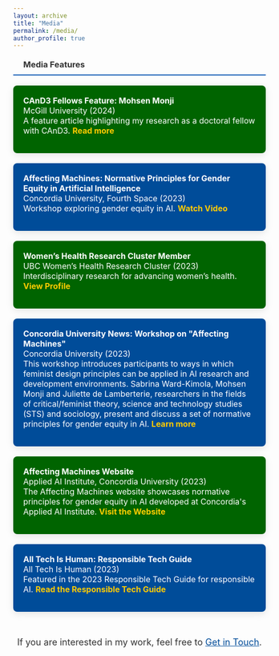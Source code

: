 ```yaml
---
layout: archive
title: "Media"
permalink: /media/
author_profile: true
---
```

<style>
  h3 {
    border-bottom: 2px solid #0056b3; /* Dark blue line under headers */
    font-weight: bold;
    padding-bottom: 10px;
    margin-top: 20px;
    margin-bottom: 20px;
    display: flex;
    align-items: center;
    gap: 10px;
    color: #333;
  }

  .media-section {
    margin-top: 20px;
    margin-bottom: 40px;
  }

  .media-card {
    border-radius: 8px;
    padding: 20px;
    margin-bottom: 20px;
    color: white;
    box-shadow: 0px 4px 15px rgba(0, 0, 0, 0.1);
  }

  .media-card:nth-child(odd) {
    background-color: #004c99; /* Dark blue */
  }

  .media-card:nth-child(even) {
    background-color: #006400; /* Dark green */
  }

  .media-card ul {
    list-style: none;
    padding: 0;
    margin: 0;
  }

  .media-card ul li {
    margin-bottom: 15px;
    font-size: 1rem;
  }

  .media-card ul li a {
    color: #ffcc00; /* Golden yellow for links */
    text-decoration: none;
    font-weight: bold;
  }

  .media-card ul li a:hover {
    text-decoration: underline;
  }

  .icon {
    margin-right: 10px;
    color: #004c99; /* Dark blue */
  }
</style>

<div class="media-section">
  <h3><i class="fas fa-newspaper icon"></i> Media Features</h3>

  <!-- Card 1 -->
  <div class="media-card">
    <ul>
      <li>
        <strong>CAnD3 Fellows Feature: Mohsen Monji</strong> <br>
        <span>McGill University (2024)</span><br>
        A feature article highlighting my research as a doctoral fellow with CAnD3.  
        <a href="https://www.mcgill.ca/cand3/article/fellows-feature-mohsen-monji-and-galiba-zahid" target="_blank">Read more</a>
      </li>
    </ul>
  </div>

  <!-- Card 2 -->
  <div class="media-card">
    <ul>
      <li>
        <strong>Affecting Machines: Normative Principles for Gender Equity in Artificial Intelligence</strong> <br>
        <span>Concordia University, Fourth Space (2023)</span><br>
        Workshop exploring gender equity in AI.  
        <a href="https://www.youtube.com/watch?v=8aWb-GaUFUI" target="_blank">Watch Video</a>
      </li>
    </ul>
  </div>

  <!-- Card 3 -->
  <div class="media-card">
    <ul>
      <li>
        <strong>Women’s Health Research Cluster Member</strong> <br>
        <span>UBC Women’s Health Research Cluster (2023)</span><br>
        Interdisciplinary research for advancing women’s health.  
        <a href="https://womenshealthresearch.ubc.ca/people/members/?whrc-page-2=30" target="_blank">View Profile</a>
      </li>
    </ul>
  </div>

  <!-- Card 4 -->
  <div class="media-card">
    <ul>
      <li>
        <strong>Concordia University News: Workshop on "Affecting Machines"</strong> <br>
        <span>Concordia University (2023)</span><br>
        This workshop introduces participants to ways in which feminist design principles can be applied in AI research and development environments. Sabrina Ward-Kimola, Mohsen Monji and Juliette de Lamberterie, researchers in the fields of critical/feminist theory, science and technology studies (STS) and sociology, present and discuss a set of normative principles for gender equity in AI.  
        <a href="https://www.concordia.ca/cuevents/offices/provost/fourth-space/2023/08/22/affecting-machines.html" target="_blank">Learn more</a>
      </li>
    </ul>
  </div>

  <!-- Card 5 -->
  <div class="media-card">
    <ul>
      <li>
        <strong>Affecting Machines Website</strong> <br>
        <span> Applied AI Institute, Concordia University (2023) </span><br>
        The Affecting Machines website showcases normative principles for gender equity in AI developed at Concordia's Applied AI Institute.  
        <a href="https://affectingmachines.net/" target="_blank">Visit the Website</a>
      </li>
    </ul>
  </div>

  <!-- Card 6 -->
  <div class="media-card">
    <ul>
      <li>
        <strong>All Tech Is Human: Responsible Tech Guide</strong> <br>
        <span>All Tech Is Human (2023)</span><br>
        Featured in the 2023 Responsible Tech Guide for responsible AI.  
        <a href="https://alltechishuman.org/responsible-tech-guide" target="_blank">Read the Responsible Tech Guide</a>
      </li>
    </ul>
  </div>
</div>

<!-- Call to Action -->
<div style="text-align: center; margin-top: 50px;">
  <p style="font-size: 18px; color: #333;">
    If you are interested in my work, feel free to <a href="mailto:mohsen.monji@concordia.ca" style="color: #004c99;">Get in Touch</a>.
  </p>
</div>
